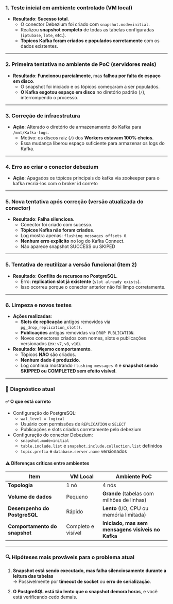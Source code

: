 
### **1. Teste inicial em ambiente controlado (VM local)**
- **Resultado**: **Sucesso total**.
  - O conector Debezium foi criado com `snapshot.mode=initial`.
  - Realizou **snapshot completo** de todas as tabelas configuradas (`iptubase`, `lote`, etc.).
  - **Tópicos Kafka foram criados e populados corretamente** com os dados existentes.

---

### **2. Primeira tentativa no ambiente de PoC (servidores reais)**
- **Resultado**: **Funcionou parcialmente**, mas **falhou por falta de espaço em disco**.
  - O snapshot foi iniciado e os tópicos começaram a ser populados.
  - **O Kafka esgotou espaço em disco** no diretório padrão (`/`), interrompendo o processo.

---

### **3. Correção de infraestrutura**
- **Ação**: Alterado o diretório de armazenamento do Kafka para `/mnt/Kafka-logs`.
  - Motivo: os discos raiz (`/`) dos **Workers estavam 100% cheios**.
  - Essa mudança liberou espaço suficiente para armazenar os logs do Kafka.

---

### **4. Erro ao criar o conector debezium**
- **Ação**: Apagados os tópicos principais do kafka via zookeeper para o kafka recriá-los com o broker id correto
---

### **5. Nova tentativa após correção (versão atualizada do conector)**
- **Resultado**: **Falha silenciosa**.
  - Conector foi criado com sucesso.
  - **Tópicos Kafka não foram criados**.
  - Log mostra apenas: `flushing messages offsets 0`.
  - **Nenhum erro explícito** no log do Kafka Connect.
  - Não aparece snapshot SUCCESS ou SKIPED

---

### **5. Tentativa de reutilizar a versão funcional (item 2)**
- **Resultado**: **Conflito de recursos no PostgreSQL**.
  - Erro: **replication slot já existente** (`slot already exists`).
  - Isso ocorreu porque o conector anterior não foi limpo corretamente.

---

### **6. Limpeza e novos testes**
- **Ações realizadas**:
  - **Slots de replicação** antigos removidos via `pg_drop_replication_slot()`.
  - **Publicações** antigas removidas via `DROP PUBLICATION`.
  - Novos conectores criados com nomes, slots e publicações versionados (ex: `v7`, `v8`, `v10`).
- **Resultado**: **Mesmo comportamento**.
  - Tópicos **NÃO** são criados.
  - **Nenhum dado é produzido**.
  - Log continua mostrando `flushing messages 0` e **snapshot sendo SKIPPED ou COMPLETED sem efeito visível**.

---

### 📌 **Diagnóstico atual**

#### ✅ **O que está correto**
- Configuração do PostgreSQL:
  - `wal_level = logical`
  - Usuário com permissões de `REPLICATION` e `SELECT`
  - Publicações e slots criados corretamente pelo debezium
- Configuração do conector Debezium:
  - `snapshot.mode=initial`
  - `table.include.list` e `snapshot.include.collection.list` definidos
  - `topic.prefix` e `database.server.name` versionados

#### ⚠️ **Diferenças críticas entre ambientes**
| Item | VM Local | Ambiente PoC |
|------|--------|-------------|
| **Topologia** | 1 nó | 4 nós |
| **Volume de dados** | Pequeno | **Grande** (tabelas com milhões de linhas) |
| **Desempenho do PostgreSQL** | Rápido | **Lento** (I/O, CPU ou memória limitada) |
| **Comportamento do snapshot** | Completo e visível | **Iniciado, mas sem mensagens visíveis no Kafka** |

---

### 🔍 **Hipóteses mais prováveis para o problema atual**

1. **Snapshot está sendo executado, mas falha silenciosamente durante a leitura das tabelas**  
   → Possivelmente por **timeout de socket** ou **erro de serialização**.

4. **O PostgreSQL está tão lento que o snapshot demora horas**, e você está verificando cedo demais.